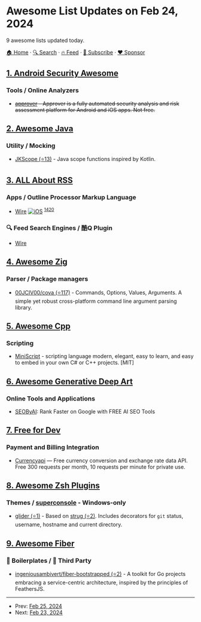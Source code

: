 # Awesome List Updates on Feb 24, 2024

9 awesome lists updated today.

[🏠 Home](/README.md) · [🔍 Search](https://www.trackawesomelist.com/search/) · [🔥 Feed](https://www.trackawesomelist.com/rss.xml) · [📮 Subscribe](https://trackawesomelist.us17.list-manage.com/subscribe?u=d2f0117aa829c83a63ec63c2f&id=36a103854c) · [❤️  Sponsor](https://github.com/sponsors/theowenyoung)



## [1. Android Security Awesome](/content/ashishb/android-security-awesome/README.md)

### Tools / Online Analyzers

*   ~~[approver](https://approver.talos-sec.com/) - Approver  is a fully automated security analysis and risk assessment platform for Android and iOS apps. Not free.~~

## [2. Awesome Java](/content/akullpp/awesome-java/README.md)

### Utility / Mocking

*   [JKScope (⭐13)](https://github.com/evpl/jkscope) - Java scope functions inspired by Kotlin.

## [3. ALL About RSS](/content/AboutRSS/ALL-about-RSS/README.md)

### Apps / Outline Processor Markup Language

*   [Wire](https://wirereader.app) [![iOS](https://github.com/AboutRSS/ALL-about-RSS/raw/master/media/icons8-iphone-16.png)](\[id6456571712]\(https://apps.apple.com/app/wire-rss-news-reader/id1438331258\)) <sup>[1420](https://t.me/s/aboutrss/1420)</sup>

### 🔍 Feed Search Engines / 酷Q Plugin

*   [Wire](https://search.wirereader.app/)

## [4. Awesome Zig](/content/catdevnull/awesome-zig/README.md)

### Parser / Package managers

*   [00JCIV00/cova (⭐117)](https://github.com/00JCIV00/cova) - Commands, Options, Values, Arguments. A simple yet robust cross-platform command line argument parsing library.

## [5. Awesome Cpp](/content/fffaraz/awesome-cpp/README.md)

### Scripting

*   [MiniScript](https://miniscript.org/) - scripting language modern, elegant, easy to learn, and easy to embed in your own C# or C++ projects. \[MIT]

## [6. Awesome Generative Deep Art](/content/filipecalegario/awesome-generative-deep-art/README.md)

### Online Tools and Applications

*   [SEOByAI](https://seoby.ai): Rank Faster on Google with FREE AI SEO Tools

## [7. Free for Dev](/content/ripienaar/free-for-dev/README.md)

### Payment and Billing Integration

*   [Currencyapi](https://currencyapi.com) — Free currency conversion and exchange rate data API. Free 300 requests per month, 10 requests per minute for private use.

## [8. Awesome Zsh Plugins](/content/unixorn/awesome-zsh-plugins/README.md)

### Themes / [superconsole](https://github.com/alexchmykhalo/superconsole) - Windows-only

*   [glider (⭐1)](https://github.com/MrRedacted/zsh-glider) - Based on [strug (⭐2)](https://github.com/triplepointfive/oh-my-zsh/blob/master/themes/strug.zsh-theme). Includes decorators for `git` status, username, hostname and current directory.

## [9. Awesome Fiber](/content/gofiber/awesome-fiber/README.md)

### 🚧 Boilerplates / 🌱 Third Party

*   [ingeniousambivert/fiber-bootstrapped (⭐2)](https://github.com/ingeniousambivert/fiber-bootstrapped) - A toolkit for Go projects embracing a service-centric architecture, inspired by the principles of FeathersJS.

---

- Prev: [Feb 25, 2024](/content/2024/02/25/README.md)
- Next: [Feb 23, 2024](/content/2024/02/23/README.md)